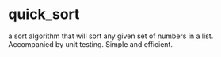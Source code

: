 # quick_sort
a sort algorithm that will sort any given set of numbers in a list. Accompanied by unit testing. Simple and efficient.
